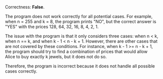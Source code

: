 Correctness: **False**.

The program does not work correctly for all potential cases. For example, when n = 255 and k = 8, the program prints "NO", but the correct answer is "YES" with the prices 128, 64, 32, 16, 8, 4, 2, 1.

The issue with the program is that it only considers three cases: when n < k, when n == k, and when k - 1 < n - k + 1. However, there are other cases that are not covered by these conditions. For instance, when k - 1 >= n - k + 1, the program should try to find a combination of prices that would allow Alice to buy exactly k jewels, but it does not do so.

Therefore, the program is incorrect because it does not handle all possible cases correctly.